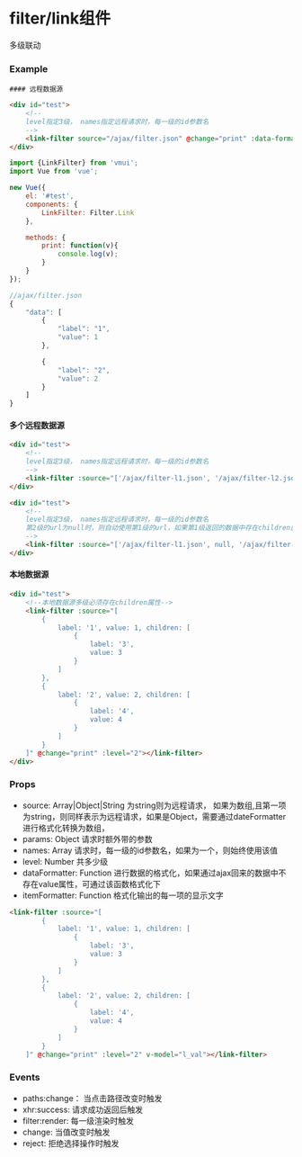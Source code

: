 filter/link组件
======================
多级联动

### Example

    #### 远程数据源

```html
<div id="test">
    <!--
    level指定3级， names指定远程请求时，每一级的id参数名
    -->
    <link-filter source="/ajax/filter.json" @change="print" :data-formatter="function(data){return data.data}" :level="3" :names="['province', 'city']"></link-filter>
</div>
```

```js
import {LinkFilter} from 'vmui';
import Vue from 'vue';

new Vue({
    el: '#test',
    components: {
        LinkFilter: Filter.Link
    },

    methods: {
        print: function(v){
            console.log(v);
        }
    }
});
```

```js
//ajax/filter.json
{
    "data": [
        {
            "label": "1",
            "value": 1
        },

        {
            "label": "2",
            "value": 2
        }
    ]
}
```

   #### 多个远程数据源

```html
<div id="test">
    <!--
    level指定3级， names指定远程请求时，每一级的id参数名
    -->
    <link-filter :source="['/ajax/filter-l1.json', '/ajax/filter-l2.json', '/ajax/filter-l3.json']" @change="print" :data-formatter="function(data){return data.data}" :level="3" :names="['province', 'city']"></link-filter>
</div>   
```

```html
<div id="test">
    <!--
    level指定3级， names指定远程请求时，每一级的id参数名
    第2级的url为null时，则自动使用第1级的url，如果第1级返回的数据中存在children属性，则不使用远程数据源
    -->
    <link-filter :source="['/ajax/filter-l1.json', null, '/ajax/filter-l3.json']" @change="print" :data-formatter="function(data){return data.data}" :level="3" :names="['province', 'city']"></link-filter>
</div>   
```

   #### 本地数据源

```html
<div id="test">
    <!--本地数据源多级必须存在children属性-->
    <link-filter :source="[
        {
            label: '1', value: 1, children: [
                {
                    label: '3',
                    value: 3
                }
            ]
        }, 
        {
            label: '2', value: 2, children: [
                {
                    label: '4',
                    value: 4
                }
            ]
        }
    ]" @change="print" :level="2"></link-filter>
</div>
```

### Props

* source: Array|Object|String 为string则为远程请求， 如果为数组,且第一项为string，则同样表示为远程请求，如果是Object，需要通过dateFormatter进行格式化转换为数组，
* params: Object 请求时额外带的参数
* names: Array 请求时，每一级的id参数名，如果为一个，则始终使用该值
* level: Number 共多少级
* dataFormatter: Function 进行数据的格式化，如果通过ajax回来的数据中不存在value属性，可通过该函数格式化下
* itemFormatter: Function 格式化输出的每一项的显示文字

```html
<link-filter :source="[
        {
            label: '1', value: 1, children: [
                {
                    label: '3',
                    value: 3
                }
            ]
        }, 
        {
            label: '2', value: 2, children: [
                {
                    label: '4',
                    value: 4
                }
            ]
        }
    ]" @change="print" :level="2" v-model="l_val"></link-filter>
```

### Events

* paths:change： 当点击路径改变时触发
* xhr:success: 请求成功返回后触发
* filter:render: 每一级渲染时触发
* change: 当值改变时触发
* reject: 拒绝选择操作时触发
